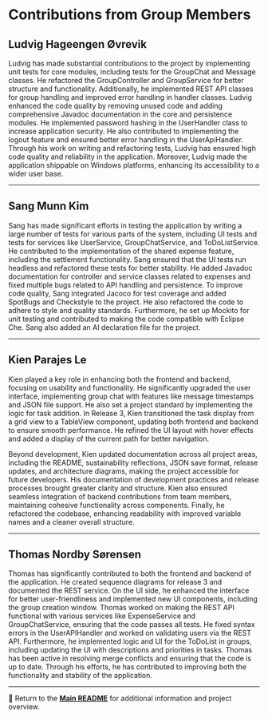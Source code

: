 # Contributions from Group Members

## Ludvig Hageengen Øvrevik

Ludvig has made substantial contributions to the project by implementing unit tests for core modules, including tests for the GroupChat and Message classes. He refactored the GroupController and GroupService for better structure and functionality. Additionally, he implemented REST API classes for group handling and improved error handling in handler classes. Ludvig enhanced the code quality by removing unused code and adding comprehensive Javadoc documentation in the core and persistence modules. He implemented password hashing in the UserHandler class to increase application security. He also contributed to implementing the logout feature and ensured better error handling in the UserApiHandler. Through his work on writing and refactoring tests, Ludvig has ensured high code quality and reliability in the application. Moreover, Ludvig made the application shippable on Windows platforms, enhancing its accessibility to a wider user base.

---

## Sang Munn Kim

Sang has made significant efforts in testing the application by writing a large number of tests for various parts of the system, including UI tests and tests for services like UserService, GroupChatService, and ToDoListService. He contributed to the implementation of the shared expense feature, including the settlement functionality. Sang ensured that the UI tests run headless and refactored these tests for better stability. He added Javadoc documentation for controller and service classes related to expenses and fixed multiple bugs related to API handling and persistence. To improve code quality, Sang integrated Jacoco for test coverage and added SpotBugs and Checkstyle to the project. He also refactored the code to adhere to style and quality standards. Furthermore, he set up Mockito for unit testing and contributed to making the code compatible with Eclipse Che. Sang also added an AI declaration file for the project.

---

## Kien Parajes Le

Kien played a key role in enhancing both the frontend and backend, focusing on usability and functionality. He significantly upgraded the user interface, implementing group chat with features like message timestamps and JSON file support. He also set a project standard by implementing the logic for task addition. In Release 3, Kien transitioned the task display from a grid view to a TableView component, updating both frontend and backend to ensure smooth performance. He refined the UI layout with hover effects and added a display of the current path for better navigation.

Beyond development, Kien updated documentation across all project areas, including the README, sustainability reflections, JSON save format, release updates, and architecture diagrams, making the project accessible for future developers. His documentation of development practices and release processes brought greater clarity and structure. Kien also ensured seamless integration of backend contributions from team members, maintaining cohesive functionality across components. Finally, he refactored the codebase, enhancing readability with improved variable names and a cleaner overall structure.

---

## Thomas Nordby Sørensen

Thomas has significantly contributed to both the frontend and backend of the application. He created sequence diagrams for release 3 and documented the REST service. On the UI side, he enhanced the interface for better user-friendliness and implemented new UI components, including the group creation window. Thomas worked on making the REST API functional with various services like ExpenseService and GroupChatService, ensuring that the code passes all tests. He fixed syntax errors in the UserAPIHandler and worked on validating users via the REST API. Furthermore, he implemented logic and UI for the ToDoList in groups, including updating the UI with descriptions and priorities in tasks. Thomas has been active in resolving merge conflicts and ensuring that the code is up to date. Through his efforts, he has contributed to improving both the functionality and stability of the application.

---

📖 Return to the **[Main README](../../readme.md)** for additional information and project overview.
